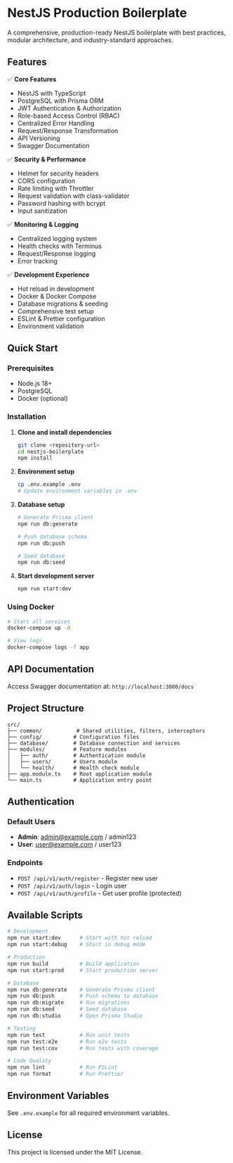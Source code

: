 # NestJS Production Boilerplate

A comprehensive, production-ready NestJS boilerplate with best practices, modular architecture, and industry-standard approaches.

## Features

✅ **Core Features**

- NestJS with TypeScript
- PostgreSQL with Prisma ORM
- JWT Authentication & Authorization
- Role-based Access Control (RBAC)
- Centralized Error Handling
- Request/Response Transformation
- API Versioning
- Swagger Documentation

✅ **Security & Performance**

- Helmet for security headers
- CORS configuration
- Rate limiting with Throttler
- Request validation with class-validator
- Password hashing with bcrypt
- Input sanitization

✅ **Monitoring & Logging**

- Centralized logging system
- Health checks with Terminus
- Request/Response logging
- Error tracking

✅ **Development Experience**

- Hot reload in development
- Docker & Docker Compose
- Database migrations & seeding
- Comprehensive test setup
- ESLint & Prettier configuration
- Environment validation

## Quick Start

### Prerequisites

- Node.js 18+
- PostgreSQL
- Docker (optional)

### Installation

1. **Clone and install dependencies**

   ```bash
   git clone <repository-url>
   cd nestjs-boilerplate
   npm install
   ```

2. **Environment setup**

   ```bash
   cp .env.example .env
   # Update environment variables in .env
   ```

3. **Database setup**

   ```bash
   # Generate Prisma client
   npm run db:generate

   # Push database schema
   npm run db:push

   # Seed database
   npm run db:seed
   ```

4. **Start development server**
   ```bash
   npm run start:dev
   ```

### Using Docker

```bash
# Start all services
docker-compose up -d

# View logs
docker-compose logs -f app
```

## API Documentation

Access Swagger documentation at: `http://localhost:3000/docs`

## Project Structure

```
src/
├── common/           # Shared utilities, filters, interceptors
├── config/          # Configuration files
├── database/        # Database connection and services
├── modules/         # Feature modules
│   ├── auth/        # Authentication module
│   ├── users/       # Users module
│   └── health/      # Health check module
├── app.module.ts    # Root application module
└── main.ts          # Application entry point
```

## Authentication

### Default Users

- **Admin**: admin@example.com / admin123
- **User**: user@example.com / user123

### Endpoints

- `POST /api/v1/auth/register` - Register new user
- `POST /api/v1/auth/login` - Login user
- `POST /api/v1/auth/profile` - Get user profile (protected)

## Available Scripts

```bash
# Development
npm run start:dev      # Start with hot reload
npm run start:debug    # Start in debug mode

# Production
npm run build          # Build application
npm run start:prod     # Start production server

# Database
npm run db:generate    # Generate Prisma client
npm run db:push        # Push schema to database
npm run db:migrate     # Run migrations
npm run db:seed        # Seed database
npm run db:studio      # Open Prisma Studio

# Testing
npm run test           # Run unit tests
npm run test:e2e       # Run e2e tests
npm run test:cov       # Run tests with coverage

# Code Quality
npm run lint           # Run ESLint
npm run format         # Run Prettier
```

## Environment Variables

See `.env.example` for all required environment variables.

## License

This project is licensed under the MIT License.
